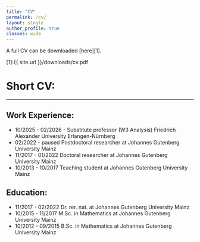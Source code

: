 ```yaml
---
title: "CV"
permalink: /cv/
layout: single
author_profile: true
classes: wide
---
```


A full CV can be downloaded [here][1].

[1]:{{ site.url }}/downloads/cv.pdf

Short CV:
==================
* * *


Work Experience:
------
* 10/2025 - 02/2026 - Substitute professor (W3 Analysis) Friedrich Alexander University Erlangen-Nürnberg
* 02/2022 - paused Postdoctoral researcher at Johannes Gutenberg University Mainz
* 11/2017 - 01/2022 Doctoral researcher at Johannes Gutenberg University Mainz
* 10/2013 - 10/2017 Teaching student at Johannes Gutenberg University Mainz

Education:
------

* 11/2017 - 02/2022 Dr. rer. nat. at Johannes Gutenberg University Mainz
* 10/2015 - 11/2017 M.Sc. in Mathematics at Johannes Gutenberg University Mainz
* 10/2012 - 09/2015 B.Sc. in Mathematics at Johannes Gutenberg University Mainz